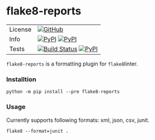 # flake8-reports


|     |   |
|-----|---|
|License |[![GitHub](https://img.shields.io/badge/license-MIT-brightgreen.svg)](https://raw.githubusercontent.com/karthiknadig/flake8-reports/master/LICENSE)|
|Info |[![PyPI](https://img.shields.io/pypi/v/flake8reports.svg)](https://pypi.org/project/flake8-reports/) [![PyPI](https://img.shields.io/pypi/pyversions/flake8reports.svg)](https://pypi.org/project/flake8-reports/)|
|Tests|[![Build Status](https://dev.azure.com/c0d3r/flake8reports/_apis/build/status/flake8reports-yaml?branchName=master)](https://dev.azure.com/c0d3r/flake8reports/_build/latest?definitionId=1&branchName=master) [![PyPI](https://img.shields.io/azure-devops/coverage/c0d3r/flake8reports/1.svg)](https://pypi.org/project/flake8-reports/)|

`flake8-reports` is a formatting plugin for `flake8`linter.

### Installtion
```console
python -m pip install --pre flake8-reports
```

### Usage
Currently supports following formats: xml, json, csv, junit.
```console
flake8 --format=junit .
```
